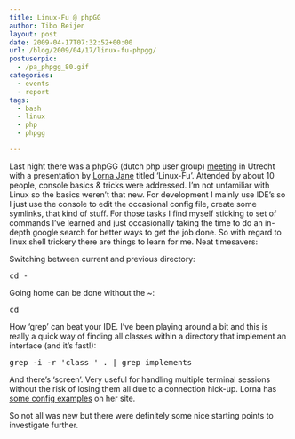 ```yaml
---
title: Linux-Fu @ phpGG
author: Tibo Beijen
layout: post
date: 2009-04-17T07:32:52+00:00
url: /blog/2009/04/17/linux-fu-phpgg/
postuserpic:
  - /pa_phpgg_80.gif
categories:
  - events
  - report
tags:
  - bash
  - linux
  - php
  - phpgg

---
```

Last night there was a phpGG (dutch php user group) [meeting][1] in Utrecht with a presentation by [Lorna Jane][2] titled &#8216;Linux-Fu&#8217;. Attended by about 10 people, console basics &#038; tricks were addressed. I&#8217;m not unfamiliar with Linux so the basics weren&#8217;t that new. For development I mainly use IDE&#8217;s so I just use the console to edit the occasional config file, create some symlinks, that kind of stuff. For those tasks I find myself sticking to set of commands I&#8217;ve learned and just occasionally taking the time to do an in-depth google search for better ways to get the job done. So with regard to linux shell trickery there are things to learn for me. Neat timesavers:

Switching between current and previous directory:

<pre lang="bash">cd -</pre>

Going home can be done without the ~:

<pre lang="bash">cd</pre>

How &#8216;grep&#8217; can beat your IDE. I&#8217;ve been playing around a bit and this is really a quick way of finding all classes within a directory that implement an interface (and it&#8217;s fast!):

<pre lang="bash">grep -i -r 'class ' . | grep implements</pre>

And there&#8217;s &#8216;screen&#8217;. Very useful for handling multiple terminal sessions without the risk of losing them all due to a connection hick-up. Lorna has [some config examples][3] on her site.

So not all was new but there were definitely some nice starting points to investigate further.

 [1]: http://www.phpgg.nl/april2009
 [2]: http://www.lornajane.net/posts/2009/Speaking-at-phpGG
 [3]: http://www.lornajane.net/posts/2008/Colourful-Tabs-in-Screen
